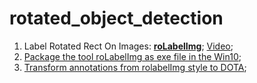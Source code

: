 # rotated_object_detection



1. Label Rotated Rect On Images: [**roLabelImg**](https://github.com/cgvict/roLabelImg); [Video](https://www.bilibili.com/video/av628207628/?vd_source=95214b5fabd854c278a19fd16812861c);
2. [Package the tool roLabelImg as exe file in the Win10](https://zhuanlan.zhihu.com/p/566654678);
3. [Transform annotations from rolabelImg style to DOTA](https://github.com/Luo-Z13/Annotations_Tool);
